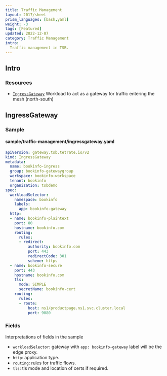 ```yaml
---
title: Traffic Management
layout: 2017/sheet
prism_languages: [bash,yaml]
weight: -3
tags: [Featured]
updated: 2022-12-07
category: Traffic Management
intro: 
  Traffic management in TSB.
---
```


## Intro

### Resources

- [`IngressGateway`](#ingressgateway) Workload to act as a gateway for traffic entering the mesh (north-south)

## IngressGateway

### Sample

#### sample/traffic-management/ingressgateway.yaml
```yaml
apiVersion: gateway.tsb.tetrate.io/v2
kind: IngressGateway
metadata:
  name: bookinfo-ingress
  group: bookinfo-gatewaygroup
  workspace: bookinfo-workspace
  tenant: bookinfo
  organization: tsbdemo
spec:
  workloadSelector:
    namespace: bookinfo
    labels:
      app: bookinfo-gateway
  http:
  - name: bookinfo-plaintext
    port: 80
    hostname: bookinfo.com
    routing:
      rules:
      - redirect:
          authority: bookinfo.com
          port: 443
          redirectCode: 301
          scheme: https
  - name: bookinfo-secure
    port: 443
    hostname: bookinfo.com
    tls:
      mode: SIMPLE
      secretName: bookinfo-cert
    routing:
      rules:
      - route:
          host: ns1/productpage.ns1.svc.cluster.local
          port: 9080
```

### Fields

Interpretations of fields in the sample
- `workloadSelector`: gateway with `app: bookinfo-gateway` label will be the edge proxy.
- `http`: application type.
- `routing`: rules for traffic flows.
- `tls`: tls mode and location of certs if required.
